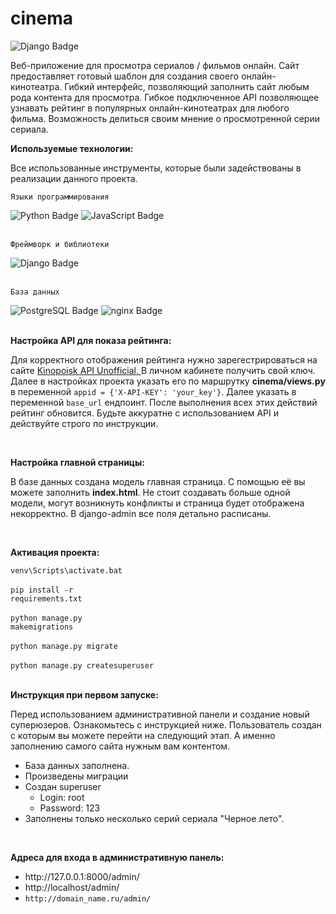 # cinema
<img src="https://img.shields.io/badge/django 5.2-black?style=for-the-badge&logo=django&logoColor=white" alt="Django Badge"/> 
<p>Веб-приложение для просмотра сериалов / фильмов онлайн. Сайт предоставляет готовый шаблон для создания своего онлайн-кинотеатра. Гибкий интерфейс, позволяющий заполнить сайт любым рода контента для просмотра.
Гибкое подключенное API позволяющее узнавать рейтинг в популярных онлайн-кинотеатрах для любого фильма. Возможность делиться своим мнение о просмотренной серии сериала.</p>


<strong><p>Используемые технологии:</p></strong>
  <p>Все использованные инструменты, которые были задействованы в реализации данного проекта.</p>
<div>
<p><code>Языки программирования</code></p>
  <a>
    <img src="https://img.shields.io/badge/python-346c99?style=for-the-badge&logo=python&logoColor=fecd3a" alt="Python Badge"/>
    <img src="https://img.shields.io/badge/javascript-black?style=for-the-badge&logo=javascript&logoColor=f6e019" alt="JavaScript Badge"/>
  </a>
<br>
<br>  
<p><code>Фреймворк и библиотеки</code></p>

<a>
    <img src="https://img.shields.io/badge/django-%23092E20.svg?style=for-the-badge&logo=django&logoColor=white" alt="Django Badge"/>
</a>
<br>
<br>
<p><code>База данных</code></p>
<a>
  <img src="https://img.shields.io/badge/postgresql-316093?style=for-the-badge&logo=postgresql&logoColor=white" alt="PostgreSQL Badge"/>
</a>
<a>
    <img src="https://img.shields.io/badge/sqlite-3f9cd8?style=for-the-badge&logo=sqlite&logoColor=white" alt="nginx Badge"/>
</a>

</div>

<br>

<strong><p>Настройка API для показа рейтинга:</p></strong>

<p>Для корректного отображения рейтинга нужно зарегестрироваться на сайте <a href="https://kinopoiskapiunofficial.tech/">Kinopoisk API Unofficial.
</a> В личном кабинете получить свой ключ. Далее в настройках проекта указать его по маршрутку <strong>cinema/views.py</strong> в переменной 
<code>appid = {'X-API-KEY': 'your_key'}</code>. Далее указать в переменной <code>base_url</code> ендпоинт. После выполнения всех этих действий
рейтинг обновится. Будьте аккуратне с использованием API и действуйте строго по инструкции.</p>

<br>
<strong><p>Настройка главной страницы:</p></strong>
<p>В базе данных создана модель главная страница. С помощью её вы можете заполнить <strong>index.html</strong>. Не стоит создавать больше одной модели, могут возникнуть
конфликты и страница будет отображена некорректно. В django-admin все поля детально расписаны.</p>

<br>

<strong><p>Активация проекта:</p></strong>
<code>venv\Scripts\activate.bat</code>
<br>
<br>
<code>pip install -r requirements.txt</code>
<br>
<br>
<code>python manage.py makemigrations</code>
<br>
<br>
<code>python manage.py migrate</code>
<br>
<br>
<code>python manage.py createsuperuser</code>
<br>
<br>

<strong><p>Инструкция при первом запуске:</p></strong>
<p>Перед использованием административной панели и создание новый суперюзеров. Ознакомьтесь с инструкцией ниже. Пользователь создан с которым вы можете перейти на следующий этап. А именно заполнению
самого сайта нужным вам контентом.</p>
<ul>
<li>База данных заполнена.</li>
<li>Произведены миграции</li>
<li>Создан superuser
<ul>
<li>Login: root</li>
<li>Password: 123</li>
</ul></li>
<li>Заполнены только несколько серий сериала "Черное лето".</li>
</ul>

<br>
<strong><p>Адреса для входа в административную панель:</p></strong>
<ul>
<li>http://127.0.0.1:8000/admin/</li>
<li>http://localhost/admin/</li>
<li><code>http://domain_name.ru/admin/</code></li>
</ul>
